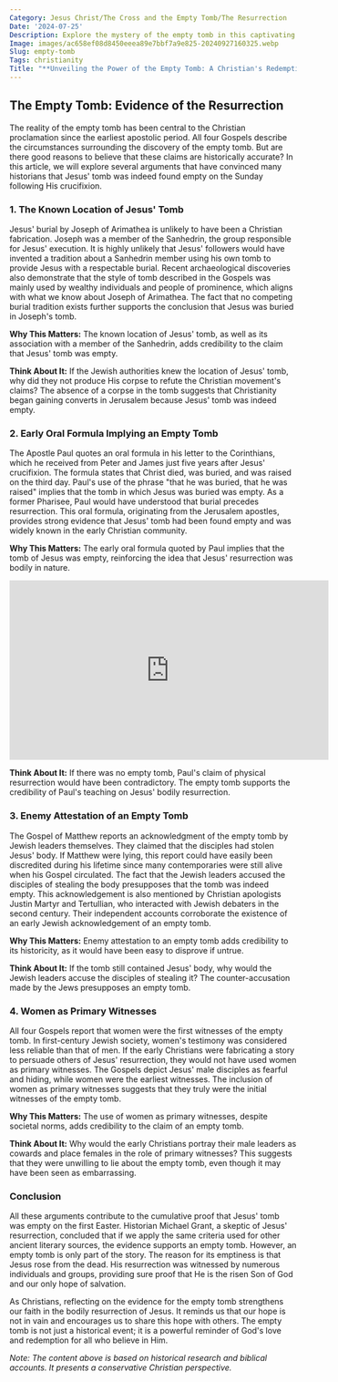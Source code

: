 ```yaml
---
Category: Jesus Christ/The Cross and the Empty Tomb/The Resurrection
Date: '2024-07-25'
Description: Explore the mystery of the empty tomb in this captivating article. Uncover the secrets behind this historical event and its significance.
Image: images/ac658ef08d8450eeea89e7bbf7a9e825-20240927160325.webp
Slug: empty-tomb
Tags: christianity
Title: "**Unveiling the Power of the Empty Tomb: A Christian's Redemption Story**"
---
```


## The Empty Tomb: Evidence of the Resurrection

The reality of the empty tomb has been central to the Christian proclamation since the earliest apostolic period. All four Gospels describe the circumstances surrounding the discovery of the empty tomb. But are there good reasons to believe that these claims are historically accurate? In this article, we will explore several arguments that have convinced many historians that Jesus' tomb was indeed found empty on the Sunday following His crucifixion.

### 1. The Known Location of Jesus' Tomb

Jesus' burial by Joseph of Arimathea is unlikely to have been a Christian fabrication. Joseph was a member of the Sanhedrin, the group responsible for Jesus' execution. It is highly unlikely that Jesus' followers would have invented a tradition about a Sanhedrin member using his own tomb to provide Jesus with a respectable burial. Recent archaeological discoveries also demonstrate that the style of tomb described in the Gospels was mainly used by wealthy individuals and people of prominence, which aligns with what we know about Joseph of Arimathea. The fact that no competing burial tradition exists further supports the conclusion that Jesus was buried in Joseph's tomb.

**Why This Matters:** The known location of Jesus' tomb, as well as its association with a member of the Sanhedrin, adds credibility to the claim that Jesus' tomb was empty.

**Think About It:** If the Jewish authorities knew the location of Jesus' tomb, why did they not produce His corpse to refute the Christian movement's claims? The absence of a corpse in the tomb suggests that Christianity began gaining converts in Jerusalem because Jesus' tomb was indeed empty.

### 2. Early Oral Formula Implying an Empty Tomb

The Apostle Paul quotes an oral formula in his letter to the Corinthians, which he received from Peter and James just five years after Jesus' crucifixion. The formula states that Christ died, was buried, and was raised on the third day. Paul's use of the phrase "that he was buried, that he was raised" implies that the tomb in which Jesus was buried was empty. As a former Pharisee, Paul would have understood that burial precedes resurrection. This oral formula, originating from the Jerusalem apostles, provides strong evidence that Jesus' tomb had been found empty and was widely known in the early Christian community.

**Why This Matters:** The early oral formula quoted by Paul implies that the tomb of Jesus was empty, reinforcing the idea that Jesus' resurrection was bodily in nature.


<iframe width="560" height="315" src="https://www.youtube.com/embed/iUh7KfdQvE4" frameborder="0" allow="autoplay; encrypted-media" allowfullscreen></iframe>


**Think About It:** If there was no empty tomb, Paul's claim of physical resurrection would have been contradictory. The empty tomb supports the credibility of Paul's teaching on Jesus' bodily resurrection.

### 3. Enemy Attestation of an Empty Tomb

The Gospel of Matthew reports an acknowledgment of the empty tomb by Jewish leaders themselves. They claimed that the disciples had stolen Jesus' body. If Matthew were lying, this report could have easily been discredited during his lifetime since many contemporaries were still alive when his Gospel circulated. The fact that the Jewish leaders accused the disciples of stealing the body presupposes that the tomb was indeed empty. This acknowledgement is also mentioned by Christian apologists Justin Martyr and Tertullian, who interacted with Jewish debaters in the second century. Their independent accounts corroborate the existence of an early Jewish acknowledgement of an empty tomb.

**Why This Matters:** Enemy attestation to an empty tomb adds credibility to its historicity, as it would have been easy to disprove if untrue.

**Think About It:** If the tomb still contained Jesus' body, why would the Jewish leaders accuse the disciples of stealing it? The counter-accusation made by the Jews presupposes an empty tomb.

### 4. Women as Primary Witnesses

All four Gospels report that women were the first witnesses of the empty tomb. In first-century Jewish society, women's testimony was considered less reliable than that of men. If the early Christians were fabricating a story to persuade others of Jesus' resurrection, they would not have used women as primary witnesses. The Gospels depict Jesus' male disciples as fearful and hiding, while women were the earliest witnesses. The inclusion of women as primary witnesses suggests that they truly were the initial witnesses of the empty tomb.

**Why This Matters:** The use of women as primary witnesses, despite societal norms, adds credibility to the claim of an empty tomb.

**Think About It:** Why would the early Christians portray their male leaders as cowards and place females in the role of primary witnesses? This suggests that they were unwilling to lie about the empty tomb, even though it may have been seen as embarrassing.

### Conclusion

All these arguments contribute to the cumulative proof that Jesus' tomb was empty on the first Easter. Historian Michael Grant, a skeptic of Jesus' resurrection, concluded that if we apply the same criteria used for other ancient literary sources, the evidence supports an empty tomb. However, an empty tomb is only part of the story. The reason for its emptiness is that Jesus rose from the dead. His resurrection was witnessed by numerous individuals and groups, providing sure proof that He is the risen Son of God and our only hope of salvation.

As Christians, reflecting on the evidence for the empty tomb strengthens our faith in the bodily resurrection of Jesus. It reminds us that our hope is not in vain and encourages us to share this hope with others. The empty tomb is not just a historical event; it is a powerful reminder of God's love and redemption for all who believe in Him.

*Note: The content above is based on historical research and biblical accounts. It presents a conservative Christian perspective.*